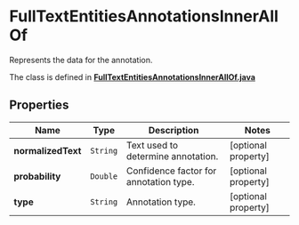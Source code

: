 

# FullTextEntitiesAnnotationsInnerAllOf

Represents the data for the annotation.

The class is defined in **[FullTextEntitiesAnnotationsInnerAllOf.java](../../src/main/java/example/micronaut/model/FullTextEntitiesAnnotationsInnerAllOf.java)**

## Properties

Name | Type | Description | Notes
------------ | ------------- | ------------- | -------------
**normalizedText** | `String` | Text used to determine annotation. |  [optional property]
**probability** | `Double` | Confidence factor for annotation type. |  [optional property]
**type** | `String` | Annotation type. |  [optional property]






